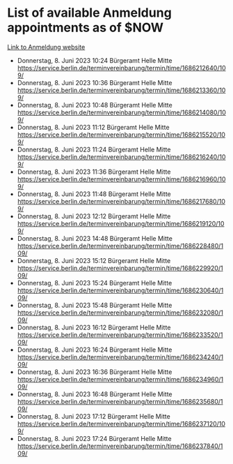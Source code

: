 # List of available Anmeldung appointments as of $NOW
[Link to Anmeldung website](https://service.berlin.de/terminvereinbarung/termin/tag.php?termin=1&anliegen[]=120686&dienstleisterlist=122210,122217,327316,122219,327312,122227,327314,122231,327346,122243,327348,122254,122252,329742,122260,329745,122262,329748,122271,327278,122273,327274,122277,327276,330436,122280,327294,122282,327290,122284,327292,122291,327270,122285,327266,122286,327264,122296,327268,150230,329760,122297,327286,122294,327284,122312,329763,122314,329775,122304,327330,122311,327334,122309,327332,317869,122281,327352,122279,329772,122283,122276,327324,122274,327326,122267,329766,122246,327318,122251,327320,122257,327322,122208,327298,122226,327300&herkunft=http%3A%2F%2Fservice.berlin.de%2Fdienstleistung%2F120686%2F)
- Donnerstag, 8. Juni 2023 10:24 Bürgeramt Helle Mitte https://service.berlin.de/terminvereinbarung/termin/time/1686212640/109/
- Donnerstag, 8. Juni 2023 10:36 Bürgeramt Helle Mitte https://service.berlin.de/terminvereinbarung/termin/time/1686213360/109/
- Donnerstag, 8. Juni 2023 10:48 Bürgeramt Helle Mitte https://service.berlin.de/terminvereinbarung/termin/time/1686214080/109/
- Donnerstag, 8. Juni 2023 11:12 Bürgeramt Helle Mitte https://service.berlin.de/terminvereinbarung/termin/time/1686215520/109/
- Donnerstag, 8. Juni 2023 11:24 Bürgeramt Helle Mitte https://service.berlin.de/terminvereinbarung/termin/time/1686216240/109/
- Donnerstag, 8. Juni 2023 11:36 Bürgeramt Helle Mitte https://service.berlin.de/terminvereinbarung/termin/time/1686216960/109/
- Donnerstag, 8. Juni 2023 11:48 Bürgeramt Helle Mitte https://service.berlin.de/terminvereinbarung/termin/time/1686217680/109/
- Donnerstag, 8. Juni 2023 12:12 Bürgeramt Helle Mitte https://service.berlin.de/terminvereinbarung/termin/time/1686219120/109/
- Donnerstag, 8. Juni 2023 14:48 Bürgeramt Helle Mitte https://service.berlin.de/terminvereinbarung/termin/time/1686228480/109/
- Donnerstag, 8. Juni 2023 15:12 Bürgeramt Helle Mitte https://service.berlin.de/terminvereinbarung/termin/time/1686229920/109/
- Donnerstag, 8. Juni 2023 15:24 Bürgeramt Helle Mitte https://service.berlin.de/terminvereinbarung/termin/time/1686230640/109/
- Donnerstag, 8. Juni 2023 15:48 Bürgeramt Helle Mitte https://service.berlin.de/terminvereinbarung/termin/time/1686232080/109/
- Donnerstag, 8. Juni 2023 16:12 Bürgeramt Helle Mitte https://service.berlin.de/terminvereinbarung/termin/time/1686233520/109/
- Donnerstag, 8. Juni 2023 16:24 Bürgeramt Helle Mitte https://service.berlin.de/terminvereinbarung/termin/time/1686234240/109/
- Donnerstag, 8. Juni 2023 16:36 Bürgeramt Helle Mitte https://service.berlin.de/terminvereinbarung/termin/time/1686234960/109/
- Donnerstag, 8. Juni 2023 16:48 Bürgeramt Helle Mitte https://service.berlin.de/terminvereinbarung/termin/time/1686235680/109/
- Donnerstag, 8. Juni 2023 17:12 Bürgeramt Helle Mitte https://service.berlin.de/terminvereinbarung/termin/time/1686237120/109/
- Donnerstag, 8. Juni 2023 17:24 Bürgeramt Helle Mitte https://service.berlin.de/terminvereinbarung/termin/time/1686237840/109/
